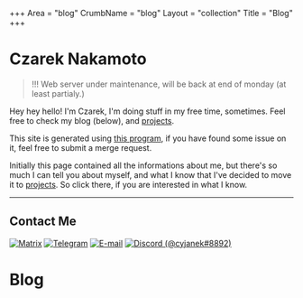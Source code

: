 +++
Area = "blog"
CrumbName = "blog"
Layout = "collection"
Title = "Blog"
+++

# Czarek Nakamoto

> !!! Web server under maintenance, will be back at end of monday (at least partialy.)

Hey hey hello! I'm Czarek, I'm doing stuff in my free time, sometimes. Feel free to check my blog (below), and [projects](/projects/).

This site is generated using [this program](https://git.mrcyjanek.net/mrcyjanek/mysite), if you have found some issue on it, feel free to submit a merge request.

Initially this page contained all the informations about me, but there's so much I can tell you about myself, and what I know that I've decided to move it to [projects](/projects). So click there, if you are interested in what I know.

-------------

## Contact Me

[![Matrix](/static/icons/matrix-icon.svg)](https://matrix.to/#/@cyjan:mrcyjanek.net)
[![Telegram](/static/icons/telegram-icon.svg)](https://t.me/mrcyjanek)
[![E-mail](/static/icons/mailgun-icon.svg)](mailto:cyjan@mrcyjanek.net)
[![Discord (@cyjanek#8892)](/static/icons/discordapp-tile.svg)](https://discordapp.com/users/688998644157775906)

# Blog

<!--
 Icons by: vectorlogo.zone
-->